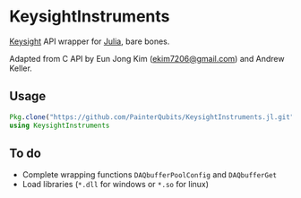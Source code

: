 # KeysightInstruments
[Keysight](http://www.keysight.com) API wrapper for [Julia](julialang.org),
bare bones.

Adapted from C API by Eun Jong Kim (ekim7206@gmail.com) and Andrew Keller.

## Usage
```jl
Pkg.clone("https://github.com/PainterQubits/KeysightInstruments.jl.git")
using KeysightInstruments
```
## To do
- Complete wrapping functions `DAQbufferPoolConfig` and `DAQbufferGet`
- Load libraries (`*.dll` for windows or `*.so` for linux)
